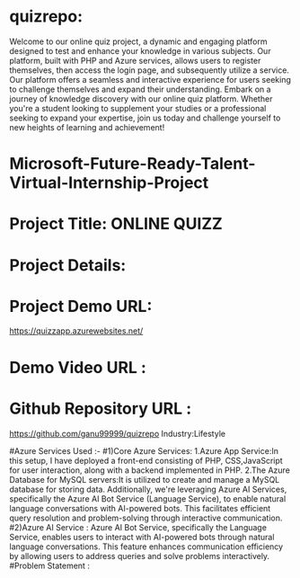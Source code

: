 # quizrepo:
Welcome to our online quiz project, a dynamic and engaging platform designed to test and enhance your knowledge in various subjects. Our platform, built with PHP and Azure services, allows users to register themselves, then access the login page, and subsequently utilize a service. Our platform offers a seamless and interactive experience for users seeking to challenge themselves and expand their understanding. Embark on a journey of knowledge discovery with our online quiz platform. Whether you're a student looking to supplement your studies or a professional seeking to expand your expertise, join us today and challenge yourself to new heights of learning and achievement!
# Microsoft-Future-Ready-Talent-Virtual-Internship-Project
# Project Title: ONLINE QUIZZ
# Project Details:
# Project Demo URL:
https://quizzapp.azurewebsites.net/
# Demo Video URL :

# Github Repository URL :
https://github.com/ganu99999/quizrepo
Industry:Lifestyle

#Azure Services Used :-
#1)Core Azure Services:
1.Azure App Service:In this setup, I have deployed a front-end consisting of PHP, CSS,JavaScript for user interaction, along with a backend implemented in PHP.
2.The Azure Database for MySQL servers:It is utilized to create and manage a MySQL database for storing  data. Additionally, we're leveraging Azure AI Services, specifically the Azure AI Bot Service (Language Service), to enable natural language conversations with AI-powered bots. This facilitates efficient query resolution and problem-solving through interactive communication.
#2)Azure AI Service :
Azure AI Bot Service, specifically the Language Service, enables users to interact with AI-powered bots through natural language conversations. This feature enhances communication efficiency by allowing users to address queries and solve problems interactively.
#Problem Statement :
